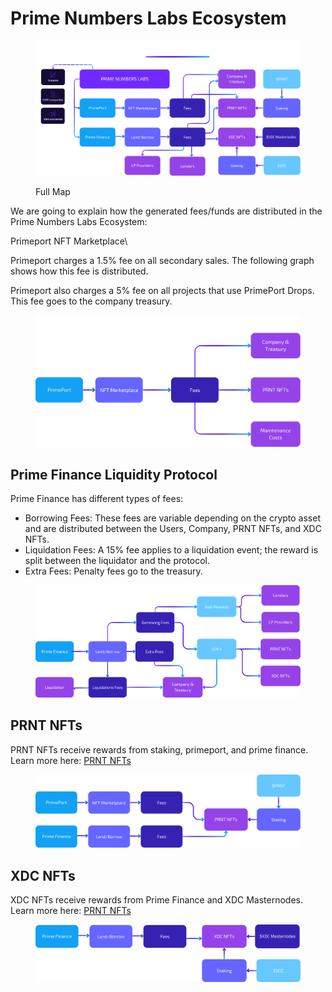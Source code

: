 # Prime Numbers Labs Ecosystem

<figure><img src="../.gitbook/assets/3.0  Prime Numbers Labs Funding DECK  (5).png" alt=""><figcaption><p>Full Map</p></figcaption></figure>



We are going to explain how the generated fees/funds are distributed in the Prime Numbers Labs Ecosystem:

Primeport NFT Marketplace\



Primeport charges a 1.5% fee on all secondary sales. The following graph shows how this fee is distributed.&#x20;

Primeport also charges a 5% fee on all projects that use PrimePort Drops. This fee goes to the company treasury.

<figure><img src="../.gitbook/assets/3.0  Prime Numbers Labs Funding DECK  (6).png" alt=""><figcaption></figcaption></figure>



## Prime Finance Liquidity Protocol

Prime Finance has different types of fees:

* Borrowing Fees: These fees are variable depending on the crypto asset and are distributed between the Users, Company, PRNT NFTs, and XDC NFTs.
* Liquidation Fees: A 15% fee applies to a liquidation event; the reward is split between the liquidator and the protocol.
* Extra Fees: Penalty fees go to the treasury.



<figure><img src="../.gitbook/assets/3.0  Prime Numbers Labs Funding DECK  (8).png" alt=""><figcaption></figcaption></figure>

##

## PRNT NFTs

PRNT NFTs receive rewards from staking, primeport, and prime finance. \
Learn more here: [PRNT NFTs](../prime-numbers-xdc-ecosystem/prime-numbers-staking-reward-system/prnt-nft-staking-reward-system.md)

<figure><img src="../.gitbook/assets/3.0  Prime Numbers Labs Funding DECK  (9).png" alt=""><figcaption></figcaption></figure>



## XDC NFTs

XDC NFTs receive rewards from Prime Finance and XDC Masternodes. \
Learn more here: [PRNT NFTs](../prime-numbers-xdc-ecosystem/prime-numbers-staking-reward-system/xdc-nft-staking-reward-system.md)

<figure><img src="../.gitbook/assets/3.0  Prime Numbers Labs Funding DECK  (10).png" alt=""><figcaption></figcaption></figure>
